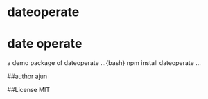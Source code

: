 # dateoperate
date operate
=====================================
a demo package of dateoperate
...{bash}
npm install dateoperate
...

##author
ajun

##License
MIT
